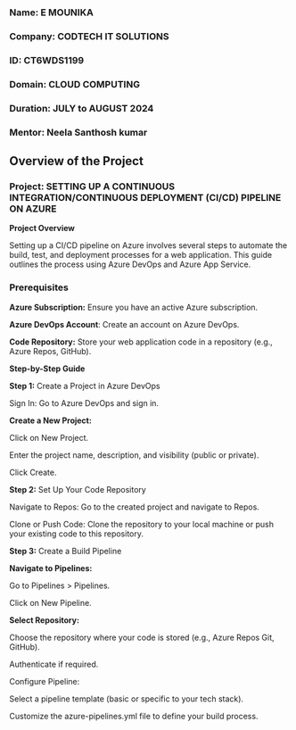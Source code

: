 ### **Name:** E MOUNIKA
### **Company:** CODTECH IT SOLUTIONS
### **ID:** CT6WDS1199
### **Domain:** CLOUD COMPUTING
### **Duration:** JULY to AUGUST 2024
### **Mentor:** Neela Santhosh kumar

## Overview of the Project
### Project: SETTING UP A CONTINUOUS INTEGRATION/CONTINUOUS DEPLOYMENT (CI/CD) PIPELINE ON AZURE
**Project Overview**

Setting up a CI/CD pipeline on Azure involves several steps to automate the build, test, and deployment processes for a web application. This guide outlines the process using Azure DevOps and Azure App Service.

### Prerequisites
**Azure Subscription:** Ensure you have an active Azure subscription.

**Azure DevOps Account**: Create an account on Azure DevOps.

**Code Repository:** Store your web application code in a repository (e.g., Azure Repos, GitHub).

**Step-by-Step Guide**

**Step 1:** Create a Project in Azure DevOps

Sign In: Go to Azure DevOps and sign in.

**Create a New Project:**

Click on New Project.

Enter the project name, description, and visibility (public or private).

Click Create.

**Step 2:** Set Up Your Code Repository

Navigate to Repos: Go to the created project and navigate to Repos.

Clone or Push Code: Clone the repository to your local machine or push your existing code to this repository.

**Step 3:** Create a Build Pipeline

**Navigate to Pipelines:**

Go to Pipelines > Pipelines.

Click on New Pipeline.

**Select Repository:**

Choose the repository where your code is stored (e.g., Azure Repos Git, GitHub).

Authenticate if required.

Configure Pipeline:

Select a pipeline template (basic or specific to your tech stack).

Customize the azure-pipelines.yml file to define your build process.





